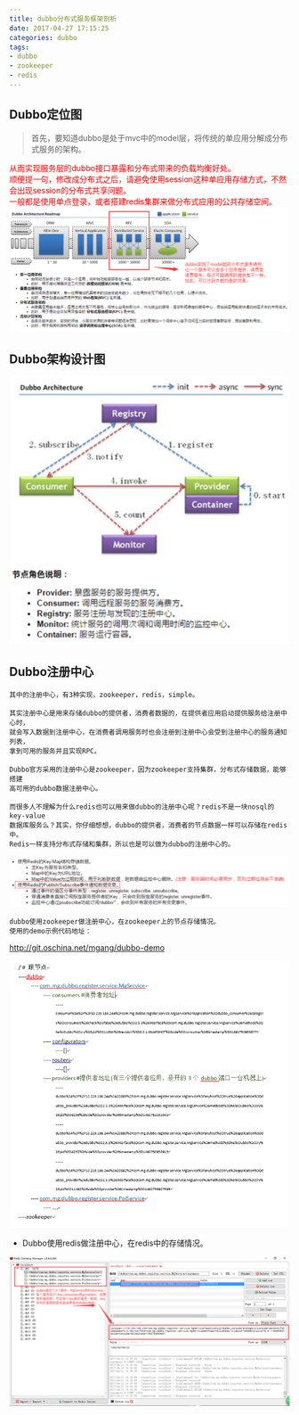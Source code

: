 ```yaml
---
title: dubbo分布式服务框架剖析
date: 2017-04-27 17:15:25
categories: dubbo
tags:
- dubbo
- zookeeper
- redis
---
```


## Dubbo定位图
>首先，要知道dubbo是处于mvc中的model层，将传统的单应用分解成分布式服务的架构。
<div style="color:red;">
从而实现服务层的dubbo接口暴露和分布式带来的负载均衡好处。<br/>
顺便提一句，修改成分布式之后，请避免使用session这种单应用存储方式，不然会出现session的分布式共享问题。<br/>
一般都是使用单点登录，或者搭建redis集群来做分布式应用的公共存储空间。<br/>
</div>
<!--more-->
<img src="/mb/images/dubbo-dw.png"/>

## Dubbo架构设计图
 
<img src="/mb/images/dubbo-jg.png"/>

## Dubbo注册中心

	其中的注册中心，有3种实现，zookeeper，redis，simple。

	其实注册中心是用来存储dubbo的提供者，消费者数据的，在提供者应用启动提供服务给注册中心时，
	就会写入数据到注册中心，在消费者调用服务时也会注册到注册中心会受到注册中心的服务通知列表，
	拿到可用的服务并且实现RPC。

	Dubbo官方采用的注册中心是zookeeper，因为zookeeper支持集群，分布式存储数据，能够搭建
	高可用的dubbo数据注册中心。

	而很多人不理解为什么redis也可以用来做dubbo的注册中心呢？redis不是一块nosql的key-value
	数据库服务么？其实，你仔细想想，dubbo的提供者，消费者的节点数据一样可以存储在redis中。
	Redis一样支持分布式存储和集群，所以也是可以做为dubbo的注册中心的。

<img src="/mb/images/dubbo-redis.png"/>

	dubbo使用zookeeper做注册中心，在zookeeper上的节点存储情况。
	使用的demo示例代码地址： 

<a href="http://git.oschina.net/mgang/dubbo-demo">http://git.oschina.net/mgang/dubbo-demo</a>

<img src="/mb/images/dubbo-zk.png" />

* Dubbo使用redis做注册中心，在redis中的存储情况。

<img src="/mb/images/dubbo-redis-zx.png" />





